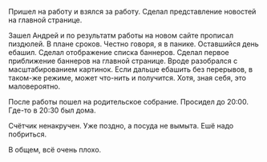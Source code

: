 Пришел на работу и взялся за работу.
Сделал представление новостей на главной странице.

Зашел Андрей и по результатм работы на новом сайте прописал пиздюлей. В плане сроков.
Честно говоря, я в панике.
Оставшийся день ебашил.
Сделал отображение списка баннеров. Сделал первое приближение баннеров на главной странице. Вроде разобрался с масштабированием картинок.
Если дальше ебашить без перерывов, в таком-же режиме, может что-нить и получится. Хотя, зная себя, это маловероятно.

После работы пошел на родительское собрание.
Просидел до 20:00. Где-то в 20:30 был дома.

Счётчик ненакручен. Уже поздно, а посуда не вымыта. Ешё надо побриться.

В общем, всё очень плохо.